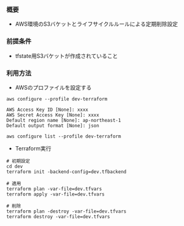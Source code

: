 ### 概要
* AWS環境のS3バケットとライフサイクルルールによる定期削除設定

### 前提条件
* tfstate用S3バケットが作成されていること

### 利用方法
- AWSのプロファイルを設定する
```
aws configure --profile dev-terraform

AWS Access Key ID [None]: xxxx
AWS Secret Access Key [None]: xxxx
Default region name [None]: ap-northeast-1
Default output format [None]: json

aws configure list --profile dev-terraform
```

- Terraform実行
```
# 初期設定
cd dev
terraform init -backend-config=dev.tfbackend

# 適用
terraform plan -var-file=dev.tfvars
terraform apply -var-file=dev.tfvars

# 削除
terraform plan -destroy -var-file=dev.tfvars
terraform destroy -var-file=dev.tfvars
```
